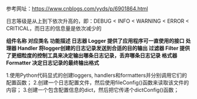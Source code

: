 参考网址：https://www.cnblogs.com/yyds/p/6901864.html

日志等级是从上到下依次升高的，即：DEBUG < INFO < WARNING < ERROR < CRITICAL，而日志的信息量是依次减少的


**组件名称	对应类名	功能描述
日志器	Logger	提供了应用程序可一直使用的接口
处理器	Handler	将logger创建的日志记录发送到合适的目的输出
过滤器	Filter	提供了更细粒度的控制工具来决定输出哪条日志记录，丢弃哪条日志记录
格式器	Formatter	决定日志记录的最终输出格式**

1.使用Python代码显式的创建loggers, handlers和formatters并分别调用它们的配置函数；
2.创建一个日志配置文件，然后使用fileConfig()函数来读取该文件的内容；
3.创建一个包含配置信息的dict，然后把它传递个dictConfig()函数；

